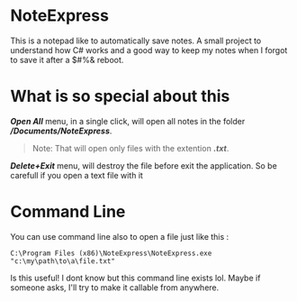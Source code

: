 # NoteExpress
This is a notepad like to automatically save notes. A small project to understand how C# works and a good way to keep my notes when I forgot to save it after a $#%& reboot.

# What is so special about this
***Open All*** menu, in a single click, will open all notes in the folder ***/Documents/NoteExpress***.
> Note: That will open only files with the extention ***.txt***.

***Delete+Exit*** menu, will destroy the file before exit the application. So be carefull if you open a text file with it

# Command Line
You can use command line also to open a file just like this :
```
C:\Program Files (x86)\NoteExpress\NoteExpress.exe "c:\my\path\to\a\file.txt"
```
Is this useful! I dont know but this command line exists lol. Maybe if someone asks, I'll try to make it callable from anywhere.
